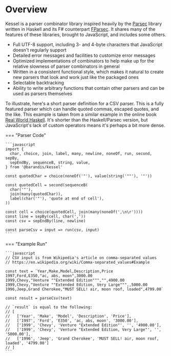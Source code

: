 <!--
 Copyright (c) 2020 Thomas J. Otterson
 
 This software is released under the MIT License.
 https://opensource.org/licenses/MIT
-->

# Overview

Kessel is a parser combinator library inspired heavily by the [Parsec][1] library written in Haskell and its F# counterpart [FParsec][2]. It shares many of the features of these libraries, brought to JavaScript, and includes some others.

* Full UTF-8 support, including 3- and 4-byte characters that JavaScript doesn't regularly support
* Detailed error messages and facilities to customize error messages
* Optimized implementations of combinators to help make up for the relative slowness of parser combinators in general
* Written in a consistent functional style, which makes it natural to create new parsers that look and work just like the packaged ones
* Selectable backtracking
* Ability to write arbitrary functions that contain other parsers and can be used as parsers themselves

To illustrate, here's a short parser definition for a CSV parser. This is a fully featured parser which can handle quoted commas, escaped quotes, and the like. This example is taken from a similar example in the online book [Real World Haskell][3]. It's shorter than the Haskell/Parsec version, but JavaScript's lack of custom operators means it's perhaps a bit more dense.

=== "Parser Code"

    ```javascript
    import { 
      char, choice, join, label, many, newline, noneOf, run, second, sepBy,
      sepEndBy, sequenceB, string, value,
    } from '@barandis/kessel'

    const quotedChar = choice(noneOf('"'), value(string('""'), '"'))

    const quotedCell = second(sequenceB(
      char('"'),
      join(many(quotedChar)),
      label(char('"'), 'quote at end of cell'),
    ))

    const cell = choice(quotedCell, join(many(noneOf(',\n\r'))))
    const line = sepBy(cell, char(','))
    const csv = sepEndBy(line, newline)

    const parseCsv = input => run(csv, input)
    ```

=== "Example Run"

    ```javascript
    // CSV input is from Wikipedia's article on comma-separated values
    // https://en.wikipedia.org/wiki/Comma-separated_values#Example

    const text = `Year,Make,Model,Description,Price
    1997,Ford,E350,"ac, abs, moon",3000.00
    1999,Chevy,"Venture ""Extended Edition""","",4900.00
    1999,Chevy,"Venture ""Extended Edition, Very Large""",,5000.00
    1996,Jeep,Grand Cherokee,"MUST SELL! air, moon roof, loaded",4799.00`

    const result = parseCsv(text)

    // `result` is equal to the following:
    // [
    //   ['Year', 'Make', 'Model', 'Description', 'Price'],
    //   ['1997', 'Ford', 'E350', 'ac, abs, moon', '3000.00'],
    //   ['1999', 'Chevy', 'Venture "Extended Edition"', '', '4900.00'],
    //   ['1999', 'Chevy', 'Venture "Extended Edition, Very Large"', '', '5000.00'], 
    //   ['1996', 'Jeep', 'Grand Cherokee', 'MUST SELL! air, moon roof, loaded', '4799.00']
    // ]
    ```

[1]: https://hackage.haskell.org/package/parsec
[2]: https://www.quanttec.com/fparsec/
[3]: http://book.realworldhaskell.org/read/using-parsec.html
